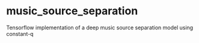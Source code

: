 # music_source_separation
Tensorflow implementation of a deep music source separation model using constant-q

